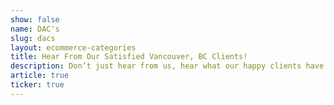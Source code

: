 ```yaml
---
show: false
name: DAC's
slug: dacs
layout: ecommerce-categories
title: Hear From Our Satisfied Vancouver, BC Clients!
description: Don’t just hear from us, hear what our happy clients have to say - from home entertainment systems in Vancouver, BC to commercial AV in White Rock, BC and more!
article: true
ticker: true
---
```

